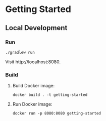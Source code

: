 # Getting Started

## Local Development

### Run

```shell
./gradlew run
```

Visit http://localhost:8080.

### Build

1. Build Docker image:

    ```shell
    docker build . -t getting-started
    ```

2. Run Docker image:

    ```shell
    docker run -p 8080:8080 getting-started
    ```
